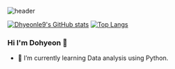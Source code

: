 ![header](https://capsule-render.vercel.app/api?type=waving&color=gradient&height=300&section=header&text=Welcome&fontSize=70&fontAlignY=40&desc=Dhyeonle9's%20GitHub&descSize=30&descAlignY=60&fontColor=#ffffff)

[![Dhyeonle9's GitHub stats](https://github-readme-stats.vercel.app/api?username=Dhyeonle9&show_icons=true&theme=buefy)](https://github.com/Dhyeonle9/)
[![Top Langs](https://github-readme-stats.vercel.app/api/top-langs/?username=Dhyeonle9&theme=buefy&layout=compact)](https://github.com/Dhyeonle9/)

### Hi I'm Dohyeon 👋

- 🌱 I’m currently learning Data analysis using Python.

